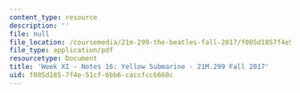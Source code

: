```yaml
---
content_type: resource
description: ''
file: null
file_location: /coursemedia/21m-299-the-beatles-fall-2017/f085d1857f4e51cf6bb6caccfcc6668c_MIT21M_299F17_Notes16.pdf
file_type: application/pdf
resourcetype: Document
title: 'Week XI - Notes 16: Yellow Submarine - 21M.299 Fall 2017'
uid: f085d185-7f4e-51cf-6bb6-caccfcc6668c
---
```

